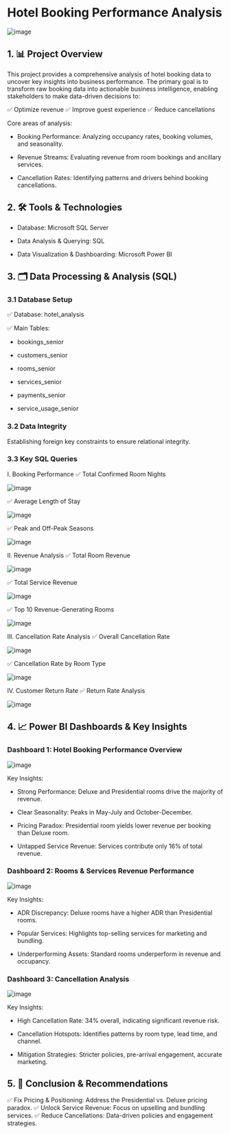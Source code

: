 # Hotel Booking Performance Analysis
![image](https://github.com/user-attachments/assets/652125fe-3648-40c0-95c7-c56d87bf88d2)

## 1. 📊 Project Overview
This project provides a comprehensive analysis of hotel booking data to uncover key insights into business performance. The primary goal is to transform raw booking data into actionable business intelligence, enabling stakeholders to make data-driven decisions to:

✅ Optimize revenue
✅ Improve guest experience
✅ Reduce cancellations

Core areas of analysis:

- Booking Performance: Analyzing occupancy rates, booking volumes, and seasonality.

- Revenue Streams: Evaluating revenue from room bookings and ancillary services.

- Cancellation Rates: Identifying patterns and drivers behind booking cancellations.

## 2. 🛠️ Tools & Technologies

- Database: Microsoft SQL Server

- Data Analysis & Querying: SQL

- Data Visualization & Dashboarding: Microsoft Power BI

## 3. 🗂️ Data Processing & Analysis (SQL)
### 3.1 Database Setup
✅ Database: hotel_analysis

✅ Main Tables:

- bookings_senior

- customers_senior

- rooms_senior

- services_senior

- payments_senior

- service_usage_senior

### 3.2 Data Integrity
Establishing foreign key constraints to ensure relational integrity.

### 3.3 Key SQL Queries
I. Booking Performance
✅ Total Confirmed Room Nights

![image](https://github.com/user-attachments/assets/96334354-8b9f-42be-ba8d-7647877b7d8c)

✅ Average Length of Stay

![image](https://github.com/user-attachments/assets/6c78e0a5-dfda-4d3f-8784-749fed2c3d81)

✅ Peak and Off-Peak Seasons

![image](https://github.com/user-attachments/assets/64b05bae-dc8b-4ff1-9e94-0416bb359c14)

II. Revenue Analysis
✅ Total Room Revenue

![image](https://github.com/user-attachments/assets/5a1b3236-fa3a-48ed-9a97-45097b86f1e9)

✅ Total Service Revenue

![image](https://github.com/user-attachments/assets/c0d243e7-0870-4620-96f4-7ae87af967a3)

✅ Top 10 Revenue-Generating Rooms

![image](https://github.com/user-attachments/assets/1014bfe4-4a6d-44a3-9f94-ab11729e0c0b)

III. Cancellation Rate Analysis
✅ Overall Cancellation Rate

![image](https://github.com/user-attachments/assets/d59103ae-56da-4330-9e09-ee9c13101f09)

✅ Cancellation Rate by Room Type

![image](https://github.com/user-attachments/assets/3dae5c5b-1d7c-4278-a2ab-e5cb914a2cea)

IV. Customer Return Rate
✅ Return Rate Analysis

![image](https://github.com/user-attachments/assets/960b05c1-f97d-45ce-ab83-980a21d1ba95)

## 4. 📈 Power BI Dashboards & Key Insights
### Dashboard 1: Hotel Booking Performance Overview
![image](https://github.com/user-attachments/assets/7789a370-8ef8-4c65-82e4-a121c0ade819)

Key Insights:

- Strong Performance: Deluxe and Presidential rooms drive the majority of revenue.

- Clear Seasonality: Peaks in May-July and October-December.

- Pricing Paradox: Presidential room yields lower revenue per booking than Deluxe room.

- Untapped Service Revenue: Services contribute only 16% of total revenue.

### Dashboard 2: Rooms & Services Revenue Performance
![image](https://github.com/user-attachments/assets/21facd49-5f6f-4b0f-96f9-fcefc9e24e36)

Key Insights:

- ADR Discrepancy: Deluxe rooms have a higher ADR than Presidential rooms.

- Popular Services: Highlights top-selling services for marketing and bundling.

- Underperforming Assets: Standard rooms underperform in revenue and occupancy.

### Dashboard 3: Cancellation Analysis
![image](https://github.com/user-attachments/assets/d1d30394-2748-4148-b73d-f2dba712d2c9)

Key Insights:

- High Cancellation Rate: 34% overall, indicating significant revenue risk.

- Cancellation Hotspots: Identifies patterns by room type, lead time, and channel.

- Mitigation Strategies: Stricter policies, pre-arrival engagement, accurate marketing.

## 5. 📝 Conclusion & Recommendations
✅ Fix Pricing & Positioning: Address the Presidential vs. Deluxe pricing paradox.
✅ Unlock Service Revenue: Focus on upselling and bundling services.
✅ Reduce Cancellations: Data-driven policies and engagement strategies.
